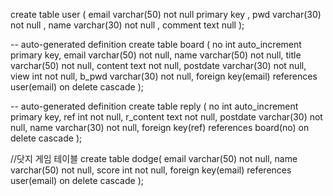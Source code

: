create table user (
    email varchar(50) not null primary key ,
    pwd varchar(30) not null ,
    name varchar(30) not null ,
    comment text null
);

-- auto-generated definition
create table board
(
    no       int auto_increment
        primary key,
    email    varchar(50) not null,
    name     varchar(50) not null,
    title    varchar(50) not null,
    content  text        not null,
    postdate varchar(30) not null,
    view     int         not null,
    b_pwd    varchar(30) not null,
    foreign key(email) references user(email) 
    on delete cascade
);

-- auto-generated definition
create table reply
(
    no        int auto_increment
        primary key,
    ref       int         not null,
    r_content text        not null,
    postdate  varchar(30) not null,
    name      varchar(30) not null,
    foreign key(ref) references board(no) 
    on delete cascade
);

//닷지 게임 테이블
create table dodge(
    email    varchar(50) not null,
    name     varchar(50) not null,
    score    int not null,
    foreign key(email) references user(email) 
    on delete cascade
);